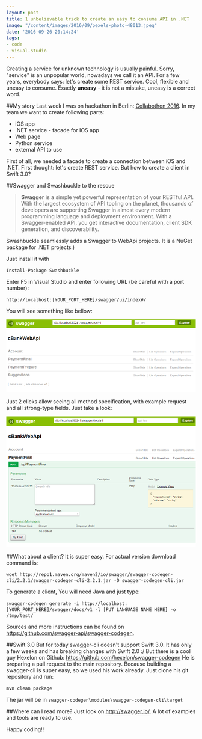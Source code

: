 ```yaml
---
layout: post
title: 1 unbelievable trick to create an easy to consume API in .NET
image: "/content/images/2016/09/pexels-photo-48013.jpeg"
date: '2016-09-26 20:14:24'
tags:
- code
- visual-studio
---
```


Creating a service for unknown technology is usually painful. Sorry, "service" is an unpopular world, nowadays we call it an API.  For a few years, everybody says: let's create some REST service.
Cool, flexible and uneasy to consume. Exactly **uneasy** - it is not a mistake, uneasy is a correct word.

##My story
Last week I was on hackathon in Berlin: [Collabothon 2016](http://collabothon.de). 
In my team we want to create following parts:

- iOS app
- .NET service - facade for IOS app
- Web page
- Python service 
- external API to use

First of all, we needed a facade to create a connection between iOS and .NET.
First thought: let's create REST service. But how to create a client in Swift 3.0?

##Swagger and Swashbuckle to the rescue

>**Swagger** is a simple yet powerful representation of your RESTful API. With the largest ecosystem of API tooling on the planet, thousands of developers are supporting Swagger in almost every modern programming language and deployment environment. With a Swagger-enabled API, you get interactive documentation, client SDK generation, and discoverability.

Swashbuckle seamlessly adds a Swagger to WebApi projects. It is a NuGet package for .NET projects:)

Just install it with
```
Install-Package Swashbuckle
```
Enter F5 in Visual Studio and enter following URL (be careful with a port number):
```
http://localhost:[YOUR_PORT_HERE]/swagger/ui/index#/
```
You will see something like bellow:

![](/content/images/2016/09/swagger-1.png)

Just 2 clicks allow seeing all method specification, with example request and all strong-type fields. Just take a look:

![](/content/images/2016/09/swagger-2.png)

##What about a client?
It is super easy. For actual version download command is:
```
wget http://repo1.maven.org/maven2/io/swagger/swagger-codegen-cli/2.2.1/swagger-codegen-cli-2.2.1.jar -O swagger-codegen-cli.jar
```
To generate a client, You will need Java and just type:
```
swagger-codegen generate -i http://localhost:[YOUR_PORT_HERE]/swagger/docs/v1 -l [PUT LANGUAGE NAME HERE] -o /tmp/test/
```
Sources and more instructions can be found on https://github.com/swagger-api/swagger-codegen.

##Swift 3.0
But for today swagger-cli doesn't support Swift 3.0. It has only a few weeks and has breaking changes with Swift 2.0 :/
But there is a cool guy Hexelon on Github: https://github.com/hexelon/swagger-codegen 
He is preparing a pull request to the main repository. Because building a swagger-cli is super easy, so we used his work already. Just clone his git repository and run:
```
mvn clean package
```
The jar will be in `swagger-codegen\modules\swagger-codegen-cli\target`

##Where can I read more?
Just look on http://swagger.io/. A lot of examples and tools are ready to use.

Happy coding!!